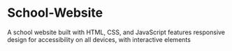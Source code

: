 # School-Website
A school website built with HTML, CSS, and JavaScript features responsive design for  accessibility on all devices, with interactive elements    
